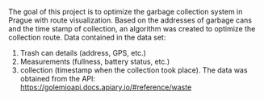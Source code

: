 The goal of this project is to optimize the garbage collection system in Prague
with route visualization.
Based on the addresses of garbage cans and the time stamp of collection, an algorithm was created to optimize the collection route.
Data contained in the data set:
1. Trash can details (address, GPS, etc.)
2. Measurements (fullness, battery status, etc.)
3. collection (timestamp when the collection took place).
The data was obtained from the API: https://golemioapi.docs.apiary.io/#reference/waste